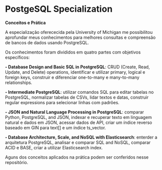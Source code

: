 # PostgeSQL Specialization
**Conceitos e Prática**

A especialização oferececida pela University of Michigan me possibilitou aprofundar meus conhecimentos para melhores consultas e compreensão de bancos de dados usando PostgreSQL.

Os conhecimentos foram divididos em quatro partes com objetivos específicos:

**- Database Design and Basic SQL in PostgreSQL**: CRUD (Create, Read, Update, and Delete) operations, identificar e utilizar primary, logical e foreign keys, construir e diferenciar one-to-many e many-to-many relationships.

**- Intermediate PostgreSQL**: utilizar comandos SQL para editar tabelas no PostgreSQL, normalizar tabelas de CSVs,  lidar textos e datas, construir regular expressions para selecionar linhas com padrões.

**- JSON and Natural Language Processing in PostgreSQL**: comparar Python, PostgreSQL, and JSON, indexar e recuperar texto em linguagem natural e dados em JSON, acessar dados de API, criar um índice reverso baseado em GIN para text[] e um índice ts_vector.

**- Database Architecture, Scale, and NoSQL with Elasticsearch**: enterder a arquitetura PostgreSQL, analisar e comparar SQL and NoSQL, comparar ACID e BASE, criar a utilizar Elasticsearch index.

Aguns dos conceitos aplicados na prática podem ser conferidos nesse repositório.


